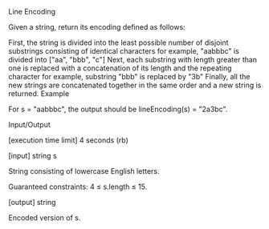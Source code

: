 Line Encoding

Given a string, return its encoding defined as follows:

First, the string is divided into the least possible number of disjoint substrings consisting of identical characters
for example, "aabbbc" is divided into ["aa", "bbb", "c"]
Next, each substring with length greater than one is replaced with a concatenation of its length and the repeating character
for example, substring "bbb" is replaced by "3b"
Finally, all the new strings are concatenated together in the same order and a new string is returned.
Example

For s = "aabbbc", the output should be
lineEncoding(s) = "2a3bc".

Input/Output

[execution time limit] 4 seconds (rb)

[input] string s

String consisting of lowercase English letters.

Guaranteed constraints:
4 ≤ s.length ≤ 15.

[output] string

Encoded version of s.